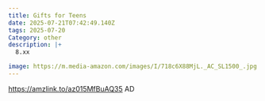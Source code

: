```yaml
---
title: Gifts for Teens
date: 2025-07-21T07:42:49.140Z
tags: 2025-07-20
Category: other
description: |+
  8.xx

image: https://m.media-amazon.com/images/I/718c6X88MjL._AC_SL1500_.jpg
---
```

https://amzlink.to/az015MfBuAQ35
AD